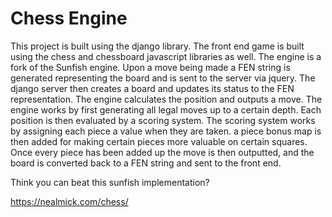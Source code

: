 # Chess Engine

This project is built using the django library.  The front end game is built using the chess and chessboard javascript libraries as well.  The engine is a fork of the Sunfish engine.  Upon a move being made a FEN string is generated representing the board and is sent to the server via jquery.  The django server then creates a board and updates its status to the FEN representation.  The engine calculates the position and outputs a move.  The engine works by first generating all legal moves up to a certain depth.  Each position is then evaluated by a scoring system.  The scoring system works by assigning each piece a value when they are taken. a piece bonus map is then added for making certain pieces more valuable on certain squares.  Once every piece has been added up the move is then outputted, and the board is converted back to a FEN string and sent to the front end. 

Think you can beat this sunfish implementation?

https://nealmick.com/chess/

